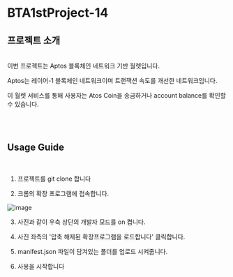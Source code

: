 # BTA1stProject-14

## 프로젝트 소개
<br>
이번 프로젝트는 Aptos 블록체인 네트워크 기반 월렛입니다. 

Aptos는 레이어-1 블록체인 네트워크이며 트랜잭션 속도를 개선한 네트워크입니다. 

이 월렛 서비스를 통해 사용자는 Atos Coin을 송금하거나 account balance를 확인할 수 있습니다.

<br><br>
## Usage Guide
<br>

1. 프로젝트를 git clone 합니다

2. 크롬의 확장 프로그램에 접속합니다.

![image](https://user-images.githubusercontent.com/100469650/196043980-9f828ad8-b385-4bfb-bad1-a5c47d207b14.png)

3. 사진과 같이 우측 상단의 개발자 모드를 on 켭니다.

4. 사진 좌측의 '압축 해제된 확장프로그램을 로드합니다' 클릭합니다.

5. manifest.json 파일이 담겨있는 폴더를 업로드 시켜줍니다.

6. 사용을 시작합니다 

